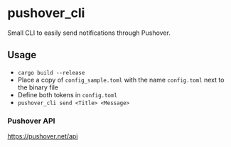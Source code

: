 # pushover_cli
Small CLI to easily send notifications through Pushover.

## Usage
- `cargo build --release`
- Place a copy of `config_sample.toml` with the name `config.toml` next to the binary file
- Define both tokens in `config.toml`
- `pushover_cli send <Title> <Message>`

### Pushover API
https://pushover.net/api